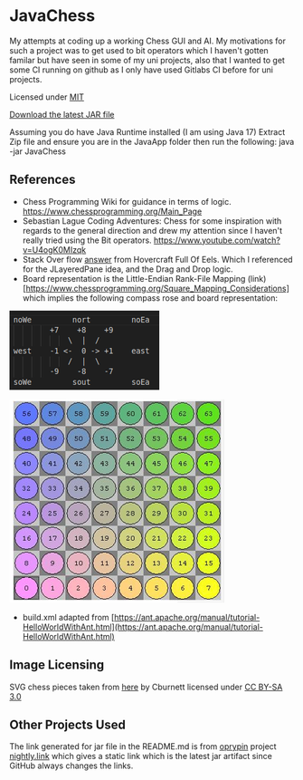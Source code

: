 # JavaChess

My attempts at coding up a working Chess GUI and AI.
My motivations for such a project was to get used to bit operators which I haven't gotten familar but have seen in some of my uni projects, also that I wanted to get some CI running on github as I only have used Gitlabs CI before for uni projects.

Licensed under [MIT](https://github.com/notbeckhamster/JavaChess/blob/main/LICENSE)


[Download the latest JAR file](https://nightly.link/notbeckhamster/JavaChess/workflows/ant/main/JavaApp.zip)

Assuming you do have Java Runtime installed (I am using Java 17)
Extract Zip file and ensure you are in the JavaApp folder then run the following: java -jar JavaChess

## References
* Chess Programming Wiki for guidance in terms of logic. https://www.chessprogramming.org/Main_Page
* Sebastian Lague Coding Adventures: Chess for some inspiration with regards to the general direction and drew my attention since I haven't really tried using the Bit operators. 
https://www.youtube.com/watch?v=U4ogK0MIzqk
* Stack Over flow [answer](https://stackoverflow.com/a/4687759) from Hovercraft Full Of Eels. Which I referenced for the JLayeredPane idea, and the Drag and Drop logic.
* Board representation is the Little-Endian Rank-File Mapping (link)[https://www.chessprogramming.org/Square_Mapping_Considerations] which implies the following compass rose and board representation:

![compass rose](compassRose.png)


![chess board map](chessBoardMap.png)

* build.xml adapted from [https://ant.apache.org/manual/tutorial-HelloWorldWithAnt.html](https://ant.apache.org/manual/tutorial-HelloWorldWithAnt.html)
## Image Licensing
SVG chess pieces taken from [here](https://commons.wikimedia.org/wiki/Category:SVG_chess_pieces) by Cburnett licensed under [CC BY-SA 3.0](https://creativecommons.org/licenses/by-sa/3.0/)

## Other Projects Used 
The link generated for jar file in the README.md is from [oprypin](https://github.com/oprypin) project [nightly.link](https://github.com/oprypin/nightly.link) which gives a static link which is the latest jar artifact since GitHub always changes the links.